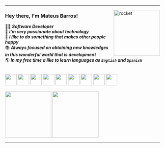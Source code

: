 ***
<div>
  <img align="right" width="150" height="150" alt="rocket" src="https://i.pinimg.com/originals/e6/2a/fd/e62afd154b9ec394b7d282c7ef8e688c.gif" />
</div> 

### Hey there, I'm Mateus Barros!

👨‍💻 ***Software Developer*** <br>
💜 ***I'm very passionate about technology*** <br>
🤩 ***I like to do something that makes other people happy*** </br>
📚 ***Always focused on obtaining new knowledges in this wonderful world that is development*** <br>
🌎 ***In my free time a like to learn languages as ***_`English`_*** and ***_`Spanish`_****** </br></br>

<div style="display: inline-block">
  <div style="display: inline-block">
    <code><img src="https://cdn.jsdelivr.net/gh/devicons/devicon/icons/html5/html5-original.svg" width="37"/></code>
    <code><img src="https://cdn.jsdelivr.net/gh/devicons/devicon/icons/css3/css3-original.svg" width="37"/></code>
    <code><img src="https://cdn.jsdelivr.net/gh/devicons/devicon/icons/javascript/javascript-original.svg" width="37"/></code>
    <code><img src="https://cdn.jsdelivr.net/gh/devicons/devicon/icons/typescript/typescript-original.svg" width="37"/></code>
    <code><img src="https://cdn.jsdelivr.net/gh/devicons/devicon/icons/nodejs/nodejs-original.svg" width="37"/></code>
    <code><img src="https://cdn.jsdelivr.net/gh/devicons/devicon/icons/c/c-original.svg" width="37"/></code>
    <code><img src="https://cdn.jsdelivr.net/gh/devicons/devicon/icons/cplusplus/cplusplus-original.svg" width="37"/></code>
    <code><img src="https://cdn.jsdelivr.net/gh/devicons/devicon/icons/csharp/csharp-original.svg" width="37" width="37" /></code>
    <code><img src="https://cdn.jsdelivr.net/gh/devicons/devicon/icons/git/git-original.svg" width="37" width="37"/></code>
  </div> </br></br>
  
  <div style="display: inline-block">
    <a href="https://github.com/mateus20barros">
    <img height="150em" src="https://github-readme-stats.vercel.app/api?username=mateus20barros&show_icons=true&theme=merko&include_all_commits=true&count_private=true"/>
    <img height="150em" src="https://github-readme-stats.vercel.app/api/top-langs/?username=mateus20barros&layout=compact&langs_count=7&theme=merko"/>
  </div>
</div>
  
***
